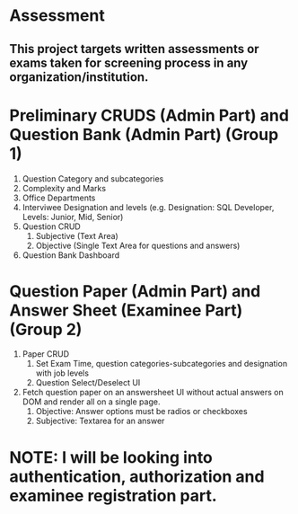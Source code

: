# Assessment
## This project targets written assessments or exams taken for screening process in any organization/institution.

# Preliminary CRUDS (Admin Part) and Question Bank (Admin Part) (__Group 1__)
1. Question Category and subcategories
1. Complexity and Marks
1. Office Departments
1. Interviwee Designation and levels (e.g. Designation: SQL Developer, Levels: Junior, Mid, Senior)
1. Question CRUD
   1. Subjective (Text Area)
   1. Objective (Single Text Area for questions and answers)
1. Question Bank Dashboard

# Question Paper (Admin Part) and Answer Sheet (Examinee Part) (__Group 2__)
1. Paper CRUD
   1. Set Exam Time, question categories-subcategories and designation with job levels
   1. Question Select/Deselect UI
1. Fetch question paper on an answersheet UI without actual answers on DOM and render all on a single page.
   1. Objective: Answer options must be radios or checkboxes
   1. Subjective: Textarea for an answer

# NOTE: I will be looking into authentication, authorization and examinee registration part.
